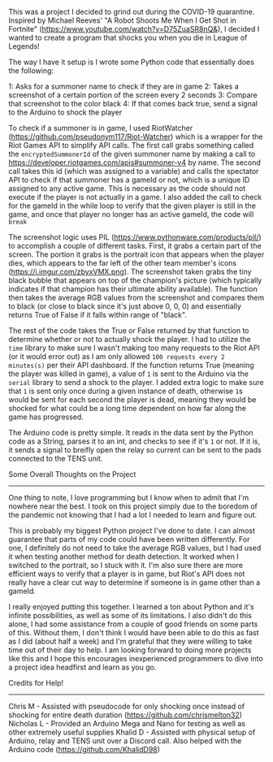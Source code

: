 This was a project I decided to grind out during the COVID-19 quarantine. Inspired by Michael Reeves' "A Robot Shoots Me When I Get Shot in Fortnite"
(https://www.youtube.com/watch?v=D75ZuaSR8nQ&), I decided I wanted to create a program that shocks you when you die in League of Legends!

The way I have it setup is I wrote some Python code that essentially does the following:

1: Asks for a summoner name to check if they are in game
2: Takes a screenshot of a certain portion of the screen every 2 seconds
3: Compare that screenshot to the color black
4: If that comes back true, send a signal to the Arduino to shock the player

To check if a summoner is in game, I used RiotWatcher (https://github.com/pseudonym117/Riot-Watcher) which is a wrapper for the Riot Games API to simplify API calls.
The first call grabs something called the `encryptedSummonerId` of the given summoner name by making a call to https://developer.riotgames.com/apis#summoner-v4 by name.
The second call takes this id (which was assigned to a variable) and calls the spectator API to check if that summoner has a gameId or not, which is a unique ID assigned
to any active game. This is necessary as the code should not execute if the player is not actually in a game. I also added the call to check for the gameId in the while loop
to verify that the given player is still in the game, and once that player no longer has an active gameId, the code will `break`

The screenshot logic uses PIL (https://www.pythonware.com/products/pil/) to accomplish a couple of different tasks. First, it grabs a certain part of the screen. The portion it
grabs is the portrait icon that appears when the player dies, which appears to the far left of the other team member's icons (https://i.imgur.com/zbyxVMX.png). The screenshot
taken grabs the tiny black bubble that appears on top of the champion's picture (which typically indicates if that champion has their ultimate ability available). The function
then takes the average RGB values from the screenshot and compares them to black (or close to black since it's just above 0, 0, 0) and essentially returns True of False if it
falls within range of "black".

The rest of the code takes the True or False returned by that function to determine whether or not to actually shock the player. I had to utilize the `time` library to make sure
I wasn't making too many requests to the Riot API (or it would error out) as I am only allowed `100 requests every 2 minutes(s)` per their API dashboard. If the function returns
True (meaning the player was killed in game), a value of `1` is sent to the Arduino via the `serial` library to send a shock to the player. I added extra logic to make sure 
that `1` is sent only once during a given instance of death, otherwise `1`s would be sent for each second the player is dead, meaning they would be shocked for what could be a 
long time dependent on how far along the game has progressed.

The Arduino code is pretty simple. It reads in the data sent by the Python code as a String, parses it to an int, and checks to see if it's `1` or not. If it is, it sends a
signal to breifly open the relay so current can be sent to the pads connected to the TENS unit.

Some Overall Thoughts on the Project
____________________________________

One thing to note, I love programming but I know when to admit that I'm nowhere near the best. I took on this project simply due to the boredom of the pandemic not knowing 
that I had a lot I needed to learn and figure out.

This is probably my biggest Python project I've done to date. I can almost guarantee that parts of my code could have been written differently. For one, I definitely do not need
to take the average RGB values, but I had used it when testing another method for death detection. It worked when I switched to the portrait, so I stuck with it. I'm also sure
there are more efficient ways to verify that a player is in game, but Riot's API does not really have a clear cut way to determine if someone is in game other than a gameId.

I really enjoyed putting this together. I learned a ton about Python and it's infinite possibilities, as well as some of its limitations. I also didn't do this alone, I had some
assistance from a couple of good friends on some parts of this. Without them, I don't think I would have been able to do this as fast as I did (about half a week) and I'm
grateful that they were willing to take time out of their day to help. I am looking forward to doing more projects like this and I hope this encourages inexperienced programmers
to dive into a project idea headfirst and learn as you go.

Credits for Help!
_________________

Chris M - Assisted with pseudocode for only shocking once instead of shocking for entire death duration (https://github.com/chrismelton32)
Nicholas L - Provided an Arduino Mega and Nano for testing as well as other extremely useful supplies
Khalid D - Assisted with physical setup of Arduino, relay and TENS unit over a Discord call. Also helped with the Arduino code (https://github.com/KhalidD98)
